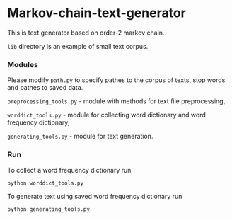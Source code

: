 # Markov-chain-text-generator
This is text generator based on order-2 markov chain.

`lib` directory is an example of small text corpus.

### Modules

Please modify `path.py` to specify pathes to the corpus of texts, stop words and pathes to saved data. 

`preprocessing_tools.py` - module with methods for text file preprocessing,

`worddict_tools.py` - module for collecting word dictionary and word frequency dictionary,

`generating_tools.py` - module for text generation.

### Run

To collect a word frequency dictionary run

    python worddict_tools.py

To generate text using saved word frequency dictionary run

    python generating_tools.py
